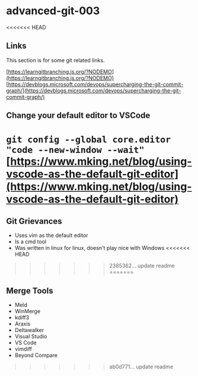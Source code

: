 # advanced-git-003

<<<<<<< HEAD
## Links

This section is for some git related links.

[https://learngitbranching.js.org/?NODEMO](https://learngitbranching.js.org/?NODEMO)
[https://devblogs.microsoft.com/devops/supercharging-the-git-commit-graph/](https://devblogs.microsoft.com/devops/supercharging-the-git-commit-graph/)

## Change your default editor to VSCode

`git config --global core.editor "code --new-window --wait"`
[https://www.mking.net/blog/using-vscode-as-the-default-git-editor](https://www.mking.net/blog/using-vscode-as-the-default-git-editor)
=======
## Git Grievances

- Uses vim as the default editor
- Is a cmd tool
- Was written in linux for linux, doesn't play nice with Windows
<<<<<<< HEAD
>>>>>>> 2385362... update readme
=======

## Merge Tools

- Meld
- WinMerge
- kdiff3
- Araxis
- Deltawalker
- Visual Studio
- VS Code
- vimdiff
- Beyond Compare
>>>>>>> ab0d771... update readme
